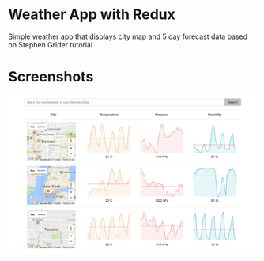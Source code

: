 # Weather App with Redux

Simple weather app that displays city map and 5 day forecast data based on Stephen Grider tutorial

# Screenshots

![weather](./screenshots/weather.png)
